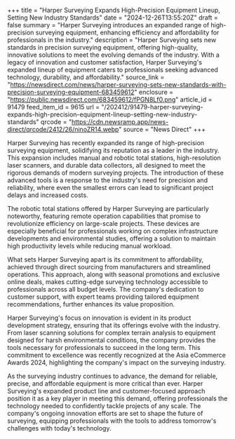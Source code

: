 +++
title = "Harper Surveying Expands High-Precision Equipment Lineup, Setting New Industry Standards"
date = "2024-12-26T13:55:20Z"
draft = false
summary = "Harper Surveying introduces an expanded range of high-precision surveying equipment, enhancing efficiency and affordability for professionals in the industry."
description = "Harper Surveying sets new standards in precision surveying equipment, offering high-quality, innovative solutions to meet the evolving demands of the industry. With a legacy of innovation and customer satisfaction, Harper Surveying's expanded lineup of equipment caters to professionals seeking advanced technology, durability, and affordability."
source_link = "https://newsdirect.com/news/harper-surveying-sets-new-standards-with-precision-surveying-equipment-683459612"
enclosure = "https://public.newsdirect.com/683459612/fPGN8Lf0.png"
article_id = 91479
feed_item_id = 9615
url = "/202412/91479-harper-surveying-expands-high-precision-equipment-lineup-setting-new-industry-standards"
qrcode = "https://cdn.newsramp.app/news-direct/qrcode/2412/26/ninoZR14.webp"
source = "News Direct"
+++

<p>Harper Surveying has recently expanded its range of high-precision surveying equipment, solidifying its reputation as a leader in the industry. This expansion includes manual and robotic total stations, high-resolution laser scanners, and durable data collectors, all designed to meet the rigorous demands of modern surveying projects. The introduction of these advanced tools is a response to the industry's need for precision and reliability, where even the smallest errors can lead to significant project delays and increased costs.</p><p>The robotic total stations offered by Harper Surveying are particularly noteworthy, featuring remote operation capabilities that promise to revolutionize efficiency on large-scale projects. These devices are especially beneficial for professionals working on complex infrastructure developments and environmental studies, offering a solution to maintain high productivity levels while reducing manual workload.</p><p>What sets Harper Surveying apart is its commitment to affordability, achieved through direct sourcing from manufacturers and streamlined operations. This approach, along with seasonal promotions and exclusive online deals, makes cutting-edge surveying technology accessible to professionals across all budget levels. The company's dedication to customer support, with expert teams providing tailored equipment recommendations, further enhances its value proposition.</p><p>Harper Surveying's focus on innovation is evident in its product development strategy, ensuring that its offerings evolve with the industry. From laser scanning solutions for complex terrain analysis to equipment designed for harsh environmental conditions, the company provides the tools necessary for professionals to succeed in the long term. This commitment to excellence was recently recognized at the Asia eCommerce Awards 2024, highlighting the company's impact on the surveying industry.</p><p>As the surveying industry continues to advance, the demand for reliable, precise, and affordable equipment is more critical than ever. Harper Surveying's expanded product line and customer-focused approach position it as a key player in meeting this demand, offering professionals the technology needed to confidently tackle projects of any scale. The company's ongoing innovation efforts are set to shape the future of surveying, equipping professionals with the tools to address tomorrow's challenges with today's technology.</p>